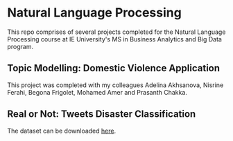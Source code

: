 # Natural Language Processing

This repo comprises of several projects completed for the Natural Language Processing course at IE University's MS in Business Analytics and Big Data program.

## Topic Modelling: Domestic Violence Application

This project was completed with my colleagues Adelina Akhsanova, Nisrine Ferahi, Begona Frigolet, Mohamed Amer and Prasanth Chakka.

## Real or Not: Tweets Disaster Classification

The dataset can be downloaded [here](https://www.kaggle.com/c/nlp-getting-started/overview).
